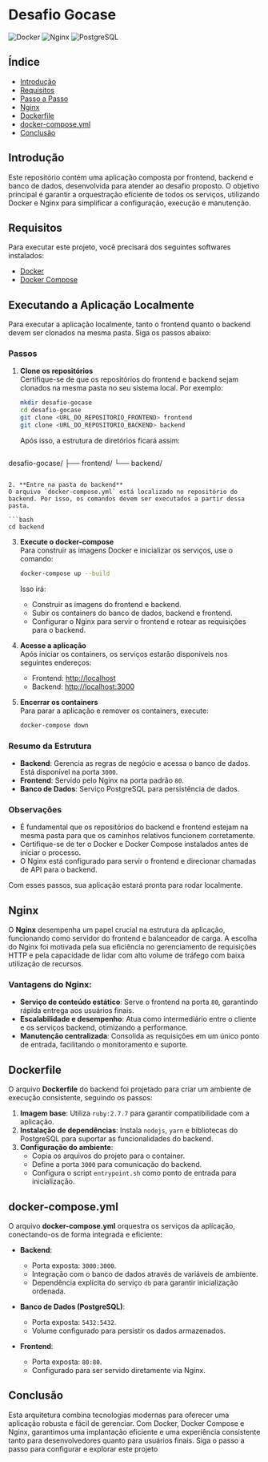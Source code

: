 # Desafio Gocase

![Docker](https://img.shields.io/badge/Docker-Enabled-blue) ![Nginx](https://img.shields.io/badge/Nginx-Configured-green) ![PostgreSQL](https://img.shields.io/badge/PostgreSQL-15--alpine-blue)

## Índice

- [Introdução](#introdução)
- [Requisitos](#requisitos)
- [Passo a Passo](#passo-a-passo)
- [Nginx](#nginx)
- [Dockerfile](#dockerfile)
- [docker-compose.yml](#docker-composeyml)
- [Conclusão](#conclusão)

## Introdução

Este repositório contém uma aplicação composta por frontend, backend e banco de dados, desenvolvida para atender ao desafio proposto. O objetivo principal é garantir a orquestração eficiente de todos os serviços, utilizando Docker e Nginx para simplificar a configuração, execução e manutenção.

## Requisitos

Para executar este projeto, você precisará dos seguintes softwares instalados:

- [Docker](https://www.docker.com/)
- [Docker Compose](https://docs.docker.com/compose/)

## Executando a Aplicação Localmente

Para executar a aplicação localmente, tanto o frontend quanto o backend devem ser clonados na mesma pasta. Siga os passos abaixo:

### Passos

1. **Clone os repositórios**  
   Certifique-se de que os repositórios do frontend e backend sejam clonados na mesma pasta no seu sistema local. Por exemplo:

   ```bash
   mkdir desafio-gocase
   cd desafio-gocase
   git clone <URL_DO_REPOSITORIO_FRONTEND> frontend
   git clone <URL_DO_REPOSITORIO_BACKEND> backend
   ```

   Após isso, a estrutura de diretórios ficará assim:

   ```plaintext
desafio-gocase/
├── frontend/
└── backend/
   ```

2. **Entre na pasta do backend**  
   O arquivo `docker-compose.yml` está localizado no repositório do backend. Por isso, os comandos devem ser executados a partir dessa pasta.

   ```bash
   cd backend
   ```

3. **Execute o docker-compose**  
   Para construir as imagens Docker e inicializar os serviços, use o comando:

   ```bash
   docker-compose up --build
   ```

   Isso irá:
   - Construir as imagens do frontend e backend.
   - Subir os containers do banco de dados, backend e frontend.
   - Configurar o Nginx para servir o frontend e rotear as requisições para o backend.

4. **Acesse a aplicação**  
   Após iniciar os containers, os serviços estarão disponíveis nos seguintes endereços:
   - Frontend: [http://localhost](http://localhost)
   - Backend: [http://localhost:3000](http://localhost:3000)

5. **Encerrar os containers**  
   Para parar a aplicação e remover os containers, execute:

   ```bash
   docker-compose down
   ```

### Resumo da Estrutura

- **Backend**: Gerencia as regras de negócio e acessa o banco de dados. Está disponível na porta `3000`.
- **Frontend**: Servido pelo Nginx na porta padrão `80`.
- **Banco de Dados**: Serviço PostgreSQL para persistência de dados.

### Observações

- É fundamental que os repositórios do backend e frontend estejam na mesma pasta para que os caminhos relativos funcionem corretamente.
- Certifique-se de ter o Docker e Docker Compose instalados antes de iniciar o processo.
- O Nginx está configurado para servir o frontend e direcionar chamadas de API para o backend.

Com esses passos, sua aplicação estará pronta para rodar localmente.

## Nginx

O **Nginx** desempenha um papel crucial na estrutura da aplicação, funcionando como servidor do frontend e balanceador de carga. A escolha do Nginx foi motivada pela sua eficiência no gerenciamento de requisições HTTP e pela capacidade de lidar com alto volume de tráfego com baixa utilização de recursos.

### Vantagens do Nginx:

- **Serviço de conteúdo estático**: Serve o frontend na porta `80`, garantindo rápida entrega aos usuários finais.
- **Escalabilidade e desempenho**: Atua como intermediário entre o cliente e os serviços backend, otimizando a performance.
- **Manutenção centralizada**: Consolida as requisições em um único ponto de entrada, facilitando o monitoramento e suporte.

## Dockerfile

O arquivo **Dockerfile** do backend foi projetado para criar um ambiente de execução consistente, seguindo os passos:

1. **Imagem base**: Utiliza `ruby:2.7.7` para garantir compatibilidade com a aplicação.
2. **Instalação de dependências**: Instala `nodejs`, `yarn` e bibliotecas do PostgreSQL para suportar as funcionalidades do backend.
3. **Configuração do ambiente**:
   - Copia os arquivos do projeto para o container.
   - Define a porta `3000` para comunicação do backend.
   - Configura o script `entrypoint.sh` como ponto de entrada para inicialização.

## docker-compose.yml

O arquivo **docker-compose.yml** orquestra os serviços da aplicação, conectando-os de forma integrada e eficiente:

- **Backend**:
  - Porta exposta: `3000:3000`.
  - Integração com o banco de dados através de variáveis de ambiente.
  - Dependência explícita do serviço `db` para garantir inicialização ordenada.

- **Banco de Dados (PostgreSQL)**:
  - Porta exposta: `5432:5432`.
  - Volume configurado para persistir os dados armazenados.

- **Frontend**:
  - Porta exposta: `80:80`.
  - Configurado para ser servido diretamente via Nginx.

## Conclusão

Esta arquitetura combina tecnologias modernas para oferecer uma aplicação robusta e fácil de gerenciar. Com Docker, Docker Compose e Nginx, garantimos uma implantação eficiente e uma experiência consistente tanto para desenvolvedores quanto para usuários finais. Siga o passo a passo para configurar e explorar este projeto
